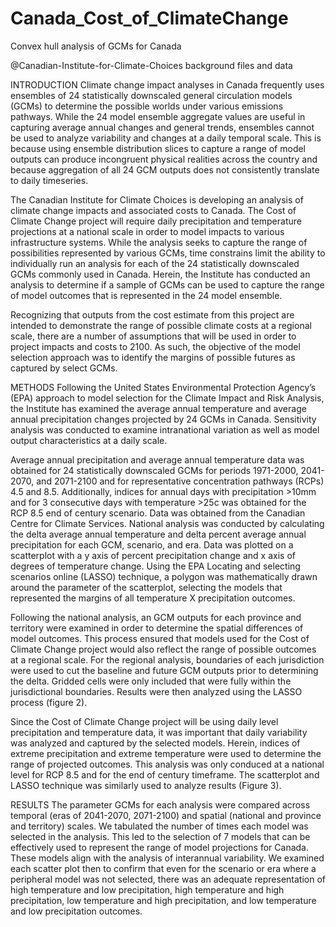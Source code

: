 # Canada_Cost_of_ClimateChange
Convex hull analysis of GCMs for Canada

@Canadian-Institute-for-Climate-Choices background files and data

INTRODUCTION
Climate change impact analyses in Canada frequently uses ensembles of 24 statistically downscaled general circulation models (GCMs) to determine the possible worlds under various emissions pathways. While the 24 model ensemble aggregate values are useful in capturing average annual changes and general trends, ensembles cannot be used to analyze variability and changes at a daily temporal scale. This is because using ensemble distribution slices to capture a range of model outputs can produce incongruent physical realities across the country and because aggregation of all 24 GCM outputs does not consistently translate to daily timeseries.

The Canadian Institute for Climate Choices is developing an analysis of climate change impacts and associated costs to Canada. The Cost of Climate Change project will require daily precipitation and temperature projections at a national scale in order to model impacts to various infrastructure systems. While the analysis seeks to capture the range of possibilities represented by various GCMs, time constrains limit the ability to individually run an analysis for each of the 24 statistically downscaled GCMs commonly used in Canada. Herein, the Institute has conducted an analysis to determine if a sample of GCMs can be used to capture the range of model outcomes that is represented in the 24 model ensemble.

Recognizing that outputs from the cost estimate from this project are intended to demonstrate the range of possible climate costs at a regional scale, there are a number of assumptions that will be used in order to project impacts and costs to 2100. As such, the objective of the model selection approach was to identify the margins of possible futures as captured by select GCMs. 

METHODS
Following the United States Environmental Protection Agency’s (EPA) approach to model selection for the Climate Impact and Risk Analysis, the Institute has examined the average annual temperature and average annual precipitation changes projected by 24 GCMs in Canada. Sensitivity analysis was conducted to examine intranational variation as well as model output characteristics at a daily scale.

Average annual precipitation and average annual temperature data was obtained for 24 statistically downscaled GCMs for periods 1971-2000, 2041-2070, and 2071-2100 and for representative concentration pathways (RCPs) 4.5 and 8.5. Additionally, indices for annual days with precipitation >10mm and for 3 consecutive days with temperature >25c was obtained for the RCP 8.5 end of century scenario. Data was obtained from the Canadian Centre for Climate Services.
National analysis was conducted by calculating the delta average annual temperature and delta percent average annual precipitation for each GCM, scenario, and era. Data was plotted on a scatterplot with a y axis of percent precipitation change and x axis of degrees of temperature change. Using the EPA Locating and selecting scenarios online (LASSO) technique, a polygon was mathematically drawn around the parameter of the scatterplot, selecting the models that represented the margins of all temperature X precipitation outcomes.
 
Following the national analysis, an GCM outputs for each province and territory were examined in order to determine the spatial differences of model outcomes. This process ensured that models used for the Cost of Climate Change project would also reflect the range of possible outcomes at a regional scale. For the regional analysis, boundaries of each jurisdiction were used to cut the baseline and future GCM outputs prior to determining the delta. Gridded cells were only included that were fully within the jurisdictional boundaries. Results were then analyzed using the LASSO process (figure 2).
  
Since the Cost of Climate Change project will be using daily level precipitation and temperature data, it was important that daily variability was analyzed and captured by the selected models. Herein, indices of extreme precipitation and extreme temperature were used to determine the range of projected outcomes. This analysis was only conduced at a national level for RCP 8.5 and for the end of century timeframe. The scatterplot and LASSO technique was similarly used to analyze results (Figure 3).
  
RESULTS
The parameter GCMs for each analysis were compared across temporal (eras of 2041-2070, 2071-2100) and spatial (national and province and territory) scales. We tabulated the number of times each model was selected in the analysis. This led to the selection of 7 models that can be effectively used to represent the range of model projections for Canada. These models align with the analysis of interannual variability. We examined each scatter plot then to confirm that even for the scenario or era where a peripheral model was not selected, there was an adequate representation of high temperature and low precipitation, high temperature and high precipitation, low temperature and high precipitation, and low temperature and low precipitation outcomes.
